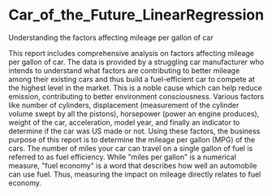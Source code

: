 # Car_of_the_Future_LinearRegression
Understanding the factors affecting mileage per gallon of car

This report includes comprehensive analysis on factors affecting mileage per gallon of car. The data is provided by a struggling car manufacturer who intends to understand what factors are contributing to better mileage among their existing cars and thus build a fuel-efficient car to compete at the highest level in the market. This is a noble cause which can help reduce emission, contributing to better environment consciousness. Various factors like number of cylinders, displacement (measurement of the cylinder volume swept by all the pistons), horsepower (power an engine produces), weight of the car, acceleration, model year, and finally an indicator to determine if the car was US made or not. Using these factors, the business purpose of this report is to determine the mileage per gallon (MPG) of the cars. The number of miles your car can travel on a single gallon of fuel is referred to as fuel efficiency. While "miles per gallon" is a numerical measure, "fuel economy" is a word that describes how well an automobile can use fuel. Thus, measuring the impact on mileage directly relates to fuel economy.
